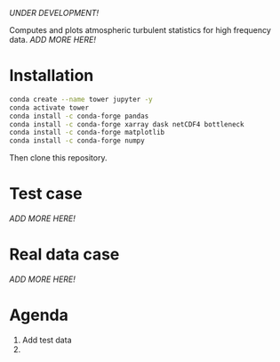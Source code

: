 *UNDER DEVELOPMENT!*

Computes and plots atmospheric turbulent statistics for high frequency data. 
*ADD MORE HERE!*

# Installation

```bash
conda create --name tower jupyter -y
conda activate tower
conda install -c conda-forge pandas
conda install -c conda-forge xarray dask netCDF4 bottleneck
conda install -c conda-forge matplotlib
conda install -c conda-forge numpy
```
Then clone this repository.

# Test case
*ADD MORE HERE!*

# Real data case
*ADD MORE HERE!*

# Agenda
1. Add test data
2. 